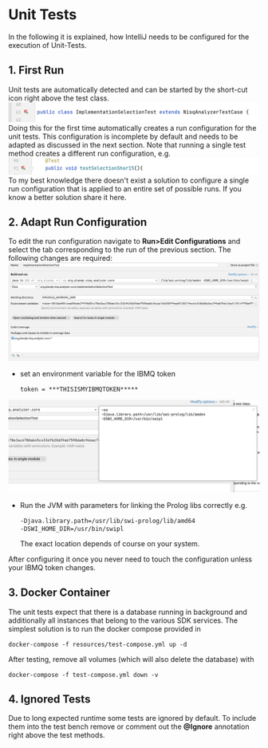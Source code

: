 # Unit Tests

In the following it is explained, how IntelliJ needs to be  configured for the execution of Unit-Tests.

## 1. First Run 
Unit tests are automatically detected and can be started by the short-cut icon right above the test class.
![checkstyle](graphics/doc1.png)
Doing this for the first time automatically creates a run configuration for the unit tests. This configuration is incomplete by default and needs to be adapted as discussed in the next section. Note that running a single test method creates a different run configuration, e.g.
![checkstyle](graphics/doc2.png)
To my best knowledge there doesn't exist a solution to configure a single run configuration that is applied to an entire set of possible runs. If you know a better solution share it here. 

## 2. Adapt Run Configuration
To edit the run configuration navigate to **Run>Edit Configurations** and select the tab corresponding to the run of the previous section.
The following changes are required:
![checkstyle](graphics/doc3.png)

- set an environment variable for the IBMQ token
  ```
  token = ***THISISMYIBMQTOKEN*****
  ```

![checkstyle](graphics/doc4.png)

- Run the JVM with parameters for linking the Prolog libs correctly e.g.
  ```
  -Djava.library.path=/usr/lib/swi-prolog/lib/amd64
  -DSWI_HOME_DIR=/usr/bin/swipl
  ```
  The exact location depends of course on your system.

After configuring it once you never need to touch the configuration unless your IBMQ token changes.

## 3. Docker Container
The unit tests expect that there is a database running in background and additionally all instances that belong to the various SDK services.
The simplest solution is to run the docker compose provided in 

```
docker-compose -f resources/test-compose.yml up -d
```

After testing, remove all volumes (which will also delete the database) with

```
docker-compose -f test-compose.yml down -v
```

## 4. Ignored Tests
Due to long expected runtime some tests are ignored by default. To include them into the test bench remove or comment out the **@Ignore** annotation right above the test methods.
